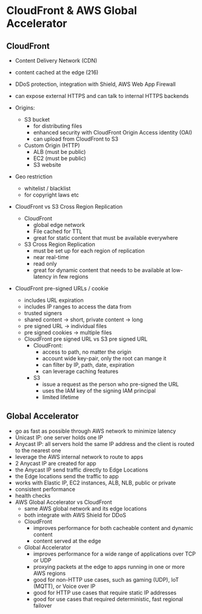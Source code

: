 # CloudFront & AWS Global Accelerator

## CloudFront

- Content Delivery Network (CDN)
- content cached at the edge (216)
- DDoS protection, integration with Shield, AWS Web App Firewall 
- can expose external HTTPS and can talk to internal HTTPS backends
- Origins:
  - S3 bucket
    - for distributing files
    - enhanced security with CloudFront Origin Access identity (OAI)
    - can upload from CloudFront to S3
  - Custom Origin (HTTP)
    - ALB (must be public)
    - EC2 (must be public)
    - S3 website
- Geo restriction
  - whitelist / blacklist
  - for copyright laws etc
- CloudFront vs S3 Cross Region Replication
  - CloudFront
    - global edge network
    - File cached for TTL
    - great for static content that must be available everywhere
  - S3 Cross Region Replication
    - must be set up for each region of replication
    - near real-time
    - read only
    - great for dynamic content that needs to be available at low-latency in few regions

- CloudFront pre-signed URLs / cookie
  - includes URL expiration
  - includes IP ranges to access the data from
  - trusted signers
  - shared content -> short, private content -> long
  - pre signed URL -> individual files
  - pre signed cookies -> multiple files
  - CloudFront pre signed URL vs S3 pre signed URL
    - CloudFront:
      - access to path, no matter the origin
      - account wide key-pair, only the root can mange it
      - can filter by IP, path, date, expiration
      - can leverage caching features
    - S3
      - issue a request as the person who pre-signed the URL
      - uses the IAM key of the signing IAM principal
      - limited lifetime

## Global Accelerator

- go as fast as possible through AWS network to minimize latency
- Unicast IP: one server holds one IP
- Anycast IP: all servers hold the same IP address and the client is routed to the nearest one
- leverage the AWS internal network to route to apps
- 2 Anycast IP are created for app
- the Anycast IP send traffic directly to Edge Locations
- the Edge locations send the traffic to app
- works with Elastic IP, EC2 instances, ALB, NLB, public or private
- consistent performance
- health checks
- AWS Global Accelerator vs CloudFront
  - same AWS global network and its edge locations
  - both integrate with AWS Shield for DDoS
  - CloudFront
    - improves performance for both cacheable content and dynamic content
    - content served at the edge
  - Global Accelerator
    - improves performance for a wide range of applications over TCP or UDP
    - proxying packets at the edge to apps running in one or more AWS regions
    - good for non-HTTP use cases, such as gaming (UDP), IoT (MQTT), or Voice over IP
    - good for HTTP use cases that require static IP addresses
    - good for use cases that required deterministic, fast regional failover

 
